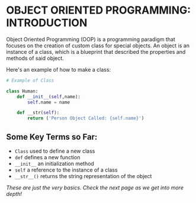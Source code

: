 # OBJECT ORIENTED PROGRAMMING: INTRODUCTION

Object Oriented Programming (OOP) is a programming paradigm that focuses on the creation of custom class for special objects. An object is an instance of a class, which is a blueprint that described the properties and methods of said object. 

Here's an example of how to make a class:

```python
# Example of Class

class Human:
    def __init__(self,name):
        self.name = name

    def __str(self):
        return ('Person Object Called: {self.name}')

```

## Some Key Terms so Far:
- ```Class``` used to define a new class
- ```def``` defines a new function
- ```__init__``` an initialization method
- ```self``` a reference to the instance of a class
- ```__str__()``` returns the string representation of the object

_These are just the very basics. Check the next page as we get into more depth!_
